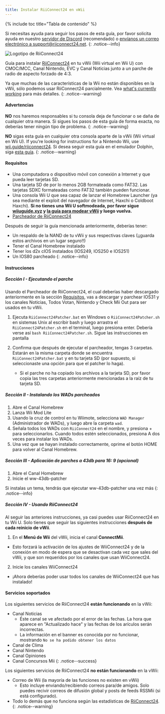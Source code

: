 ```yaml
---
title: Instalar RiiConnect24 en vWii
---
```


{% include toc title="Tabla de contenido" %}

Si necesitas ayuda para seguir los pasos de esta guía, por favor solicita ayuda en nuestro [servidor de Discord](https://discord.gg/rc24) (recomendado) o [envíanos un correo electrónico a support@riiconnect24.net](mailto:support@riiconnect24.net).
{: .notice--info}

![Logotipo de RiiConnect24](/images/WiiRC24Logo.jpg)

Guía para instalar [RiiConnect24](https://rc24.xyz) en tu vWii (Wii virtual en Wii U) con CMOC/MCC, Canal Nintendo, EVC y Canal Noticias junto a un parche de radio de aspecto forzado de 4:3.

Ya que muchas de las características de la Wii no están disponibles en la vWii, sólo podemos usar RiiConnect24 parcialmente. Vea [what's currently working](#whats-currently-working) para más detalles.
{: .notice--warning}

#### Advertencias

**NO** nos haremos responsables si tu consola deja de funcionar o se daña de cualquier otra manera. Si sigues los pasos de esta guía de forma exacta, no deberías tener ningún tipo de problema.
{: .notice--warning}

**NO** sigas esta guía en cualquier otra consola aparte de la vWii (Wii virtual en Wii U). If you're looking for instructions for a Nintendo Wii, use [wii.guide/riiconnect24](riiconnect24). Si desea seguir esta guía en el emulador Dolphin, siga [esta guía](riiconnect24-dolphin).
{: .notice--warning}

#### Requisitos

* Una computadora o dispositivo móvil con conexión a Internet y que pueda leer tarjetas SD.
* Una tarjeta SD de por lo menos 2GB formateada como FAT32. Las tarjetas SDXC formateadas como FAT32 también pueden funcionar.
* Una consola Wii U que sea capaz de lanzar el Homebrew Launcher (ya sea mediante el exploit del navegador de Internet, Haxchi o Coldboot Haxchi). **Si no tienes una Wii U softmodeada, por favor sigue [wiiuguide.xyz](https://wiiuguide.xyz) y [la guía para modear vWii](https://wiiuguide.xyz/#/vwii-modding) y luego vuelva.**
* [Parcheador de RiiConnect24](https://github.com/RiiConnect24/RiiConnect24-Patcher/releases)

Después de seguir la guía mencionada anteriormente, deberías tener:
* Un respaldo de la NAND de tu vWii y sus respectivas claves (¡¡guarda estos archivos en un lugar seguro!!)
* Tener el Canal Homebrew instalado
* Tener los d2x cIOS instalados (IOS249, IOS250 e IOS251)
* Un IOS80 parcheado
{: .notice--info}

#### Instrucciones

##### Sección I - Ejecutando el parche

Usando el Parcheador de RiiConnect24, el cual deberías haber descargado anteriormente en la sección [Requisitos](#what-you-need), vas a descargar y parchear IOS31 y los canales Noticias, Todos Votan, Nintendo y Check Mii Out para ser usados en tu vWii.

1. Ejecuta `RiiConnect24Patcher.bat` en Windows o `RiiConnect24Patcher.sh` en sistemas Unix al escribir bash y luego arrastra el `RiiConnect24Patcher.sh` en el terminal, luego presiona enter. Debería verse así `bash RiiConnect24Patcher.sh`. Sigue las instrucciones en pantalla

2. Confirma que después de ejecutar el parcheador, tengas 3 carpetas. Estarán en la misma carpeta donde se encuentra `RiiConnect24Patcher.bat` y en tu tarjeta SD (por supuesto, si seleccionaste una opción para que el patcher lo haga).
   - Si el parche no ha copiado los archivos a la tarjeta SD, por favor copia las tres carpetas anteriormente mencionadas a la raíz de tu tarjeta SD.

##### Sección II - Instalando los WADs parcheados

1. Abre el Canal Homebrew
2. Lanza Wii Mod Lite
3. Usando la cruz de control en tu Wiimote, selecciona `WAD Manager` (Administrador de WADs), y luego abre la carpeta `wad`.
4. Señala todos los WADs con `RiiConnect24` en el nombre, y presiona + para seleccionarlos. Cuando todos estén seleccionados, presiona A dos veces para instalar los WADs.
5. Una vez que se hayan instalado correctamente, oprime el botón HOME para volver al Canal Homebrew.

##### Sección III - Aplicación de parches a 43db para 16: 9 (opcional)

1. Abre el Canal Homebrew
2. Inicie el ww-43db-patcher

Si instalas un tema, tendrás que ejecutar ww-43db-patcher una vez más
{: .notice--info}

##### Sección IV - Usando RiiConnect24

Al seguir las anteriores instrucciones, ya casi puedes usar RiiConnect24 en tu Wii U. Solo tienes que seguir las siguientes instrucciones **después de cada reinicio de vWii**.

1. En el **Menú de Wii** del vWii, inicia el canal **ConnectMii**.
* Esto forzará la activación de los ajustes de WiiConnect24 y de la conexión en modo de espera que se desactivan cada vez que sales del vWii, y que son requeridos por los canales que usan WiiConnect24.
2. Inicie los canales WiiConnect24
* ¡Ahora deberías poder usar todos los canales de WiiConnect24 que has instalado!

#### Servicios soportados
Los siguientes servicios de RiiConnect24 **están funcionando** en la vWii:
* Canal Noticias
    * Éste canal se ve afectado por el error de las fechas. La hora que aparece en "Actualizado hace" y las fechas de los arículos serán incorrectas.
    * La información en el banner es conocida por no funcionar, mostrando `No se ha podido obtener los datos`
* Canal de Clima
* Canal Nintendo
* Canal Opiniones
* Canal Concursos Mii
{: .notice--success}

Los siguientes servicios de RiiConnect24 **no están funcionando** en la vWii:
* Correo de Wii (la mayoría de las funciones no existen en vWii)
    * Esto incluye enviando/recibiendo correos para/de amigos. Solo puedes recivir correos de difusión global y posts de feeds RSSMii (si está configurado).
* Todo lo demás que no funciona según las estadísticas de [RiiConnect24](https://rc24.xyz/stats/index.html).
{: .notice--warning}
